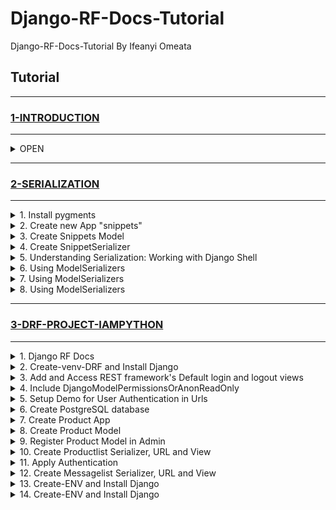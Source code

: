 # Django-RF-Docs-Tutorial

Django-RF-Docs-Tutorial By Ifeanyi Omeata

## Tutorial

---

### [1-INTRODUCTION](#)

---

<details>
  <summary>OPEN</summary>
<hr>

<details>
  <summary>1. Django RF Docs</summary>

### [https://www.django-rest-framework.org/](https://www.django-rest-framework.org/)

</details>

<details>
  <summary>2. Create a virtual environment Venv</summary>

```python
  python -m venv venv
  source venv/bin/activate

  python -m venv venv
  Set-ExecutionPolicy Unrestricted -Scope Process
  source venv\Scripts\activate
```

</details>

<details>
  <summary>3. Install Django and Django REST framework</summary>

```python
  pip install django django-rest-framework django-shortcuts
```

```python
  pip freeze
```

```python
  pip install -r requirements.txt
```

```python
  pip freeze > requirements.txt
```

</details>

<details>
  <summary>4. Set up new project (tutorial) and app (quickstart)</summary>

```python
  django-admin startproject tutorial .
```

```python
  django-admin startapp quickstart
```

</details>

<details>
  <summary>5. Run Migrations</summary>

```python
  python manage.py makemigrations
```

```python
  python manage.py migrate
```

</details>

<details>
  <summary>6. Add Django Rest Framework and App to settings</summary>

[here](https://github.com/iomeata/Django-API-Tutorial-1/commit/388d9ef90e787e6836b472370251500993521611)

```python
INSTALLED_APPS = [
    'django.contrib.admin',
    'django.contrib.auth',
    'django.contrib.contenttypes',
    'django.contrib.sessions',
    'django.contrib.messages',
    'django.contrib.staticfiles',
    'rest_framework',
    'quickstart',
]
```

</details>

<details>
  <summary>7. Create SuperUser</summary>

```python
python manage.py createsuperuser --email admin@example.com --username admin
```

</details>

<details>
  <summary>8. Create HyperlinkedModelSerializer for User and Group</summary>

[here](https://github.com/iomeata/Django-RF-Docs-Tutorial/commit/3705344a5098b551dab1d2586928d71e6783dbae)

```python
from django.contrib.auth.models import User, Group
from rest_framework import serializers


class UserSerializer(serializers.HyperlinkedModelSerializer):
    class Meta:
        model = User
        fields = ['url', 'username', 'email', 'groups']


class GroupSerializer(serializers.HyperlinkedModelSerializer):
    class Meta:
        model = Group
        fields = ['url', 'name']
```

</details>

<details>
  <summary>9. Create Viewsets</summary>

[here](https://github.com/iomeata/Django-RF-Docs-Tutorial/commit/5ddefcfab2af982cc33ed7dabcaf97942bf0d470)

```python
from django.contrib.auth.models import User, Group
from rest_framework import viewsets
from rest_framework import permissions
from .serializers import UserSerializer, GroupSerializer


class UserViewSet(viewsets.ModelViewSet):
    """
    API endpoint that allows users to be viewed or edited.
    """
    queryset = User.objects.all().order_by('-date_joined')
    serializer_class = UserSerializer
    permission_classes = [permissions.IsAuthenticated]


class GroupViewSet(viewsets.ModelViewSet):
    """
    API endpoint that allows groups to be viewed or edited.
    """
    queryset = Group.objects.all()
    serializer_class = GroupSerializer
    permission_classes = [permissions.IsAuthenticated]
```

</details>

<details>
  <summary>10. Create API Urls</summary>

[here](https://github.com/iomeata/Django-RF-Docs-Tutorial/commit/c70bc238d7d8824c56838132a946d84343df848e)

```python
from django.contrib import admin
from django.urls import include, path
from rest_framework import routers
from quickstart import views

router = routers.DefaultRouter()
router.register(r'users', views.UserViewSet)
router.register(r'groups', views.GroupViewSet)

# Wire up our API using automatic URL routing.
# Additionally, we include login URLs for the browsable API.
urlpatterns = [
    path('admin/', admin.site.urls),
    path('', include(router.urls)),
    path('api-auth/', include('rest_framework.urls', namespace='rest_framework'))
]
```

</details>

<details>
  <summary>11. Set Pagination</summary>

[here](https://github.com/iomeata/Django-RF-Docs-Tutorial/commit/c0f58cb7b5ef664fa6ecca9b5dafd21efcf38b48)

```python
REST_FRAMEWORK = {
    'DEFAULT_PAGINATION_CLASS': 'rest_framework.pagination.PageNumberPagination',
    'PAGE_SIZE': 10
}
```

or for a single ModelViewSet:

```python
from rest_framework.pagination import PageNumberPagination

class StandardResultsSetPagination(PageNumberPagination):
    page_size = 100
    page_size_query_param = 'page_size'
    max_page_size = 1000

class FooViewSet(viewsets.ModelViewSet):
    pagination_class = StandardResultsSetPagination
```

</details>

<details>
  <summary>12. Test Endpoints on Browsable API</summary>

```python
python manage.py runserver
```

```python
http://127.0.0.1:8000/groups/
```

![img.png](media/img.png)

```python
http://127.0.0.1:8000/users/
```

![img_1.png](media/img_1.png)

</details>

</details>

---

### [2-SERIALIZATION](#)

---

<details>
  <summary>1. Install pygments</summary>

```python
pip install django
pip install djangorestframework
pip install pygments  # We'll be using this for the code highlighting
```

</details>

<details>
  <summary>2. Create new App "snippets"</summary>

```python
python manage.py startapp snippets
```

```python
INSTALLED_APPS = [
    ...
    'rest_framework',
    'snippets',
]
```

</details>

<details>
  <summary>3. Create Snippets Model</summary>

```python
from django.db import models
from pygments.lexers import get_all_lexers
from pygments.styles import get_all_styles

LEXERS = [item for item in get_all_lexers() if item[1]]
LANGUAGE_CHOICES = sorted([(item[1][0], item[0]) for item in LEXERS])
STYLE_CHOICES = sorted([(item, item) for item in get_all_styles()])


class Snippet(models.Model):
    created = models.DateTimeField(auto_now_add=True)
    title = models.CharField(max_length=100, blank=True, default='')
    code = models.TextField()
    linenos = models.BooleanField(default=False)
    language = models.CharField(choices=LANGUAGE_CHOICES, default='python', max_length=100)
    style = models.CharField(choices=STYLE_CHOICES, default='friendly', max_length=100)

    class Meta:
        ordering = ['created']
```

```python
python manage.py makemigrations snippets
python manage.py migrate snippets
```

</details>

<details>
  <summary>4. Create SnippetSerializer</summary>

```python
from rest_framework import serializers
from snippets.models import Snippet, LANGUAGE_CHOICES, STYLE_CHOICES


class SnippetSerializer(serializers.Serializer):
    id = serializers.IntegerField(read_only=True)
    title = serializers.CharField(required=False, allow_blank=True, max_length=100)
    code = serializers.CharField(style={'base_template': 'textarea.html'})
    linenos = serializers.BooleanField(required=False)
    language = serializers.ChoiceField(choices=LANGUAGE_CHOICES, default='python')
    style = serializers.ChoiceField(choices=STYLE_CHOICES, default='friendly')

    def create(self, validated_data):
        """
        Create and return a new `Snippet` instance, given the validated data.
        """
        return Snippet.objects.create(**validated_data)

    def update(self, instance, validated_data):
        """
        Update and return an existing `Snippet` instance, given the validated data.
        """
        instance.title = validated_data.get('title', instance.title)
        instance.code = validated_data.get('code', instance.code)
        instance.linenos = validated_data.get('linenos', instance.linenos)
        instance.language = validated_data.get('language', instance.language)
        instance.style = validated_data.get('style', instance.style)
        instance.save()
        return instance
```

</details>

<details>
  <summary>5. Understanding Serialization: Working with Django Shell</summary>

```python
python manage.py shell
```

Creating Model Objects

```python
from snippets.models import Snippet
from snippets.serializers import SnippetSerializer
from rest_framework.renderers import JSONRenderer
from rest_framework.parsers import JSONParser

snippet = Snippet(code='foo = "bar"\n')
snippet.save()

snippet = Snippet(code='print("hello, world")\n')
snippet.save()
```

Model Object --> Python Object (Serialization)

```python
serializer = SnippetSerializer(snippet)
serializer.data
```

```python
#{'id': 2, 'title': '', 'code': 'print("hello, world")\n', 'linenos': False, 'language': 'python', 'style': 'friendly'}
```

Python Object --> JSON Object (Serialization) (Render from Python to JSON)

```python
content = JSONRenderer().render(serializer.data)
content
```

```python
#b'{"id":2,"title":"","code":"print(\\"hello, world\\")\\n","linenos":false,"language":"python","style":"friendly"}'
```

JSON Object --> Python Object (Deserialization) (Parse from JSON to Python)

```python
import io

stream = io.BytesIO(content)
data = JSONParser().parse(stream)
data
```

```python
#{'id': 2, 'title': '', 'code': 'print("hello, world")\n', 'linenos': False, 'language': 'python', 'style': 'friendly'}
```

Python Object --> Model Object (Deserialization)

```python
serializer = SnippetSerializer(data=data)
serializer.is_valid()
# True
serializer.validated_data
# OrderedDict([('title', ''), ('code', 'print("hello, world")\n'), ('linenos', False), ('language', 'python'), ('style', 'friendly')])
serializer.save()
# <Snippet: Snippet object>
```

Serializing Querysets

```python
serializer = SnippetSerializer(Snippet.objects.all(), many=True)
serializer.data
```

```python
# [OrderedDict([('id', 1), ('title', ''), ('code', 'foo = "bar"\n'), ('linenos', False), ('language', 'python'), ('style', 'friendly')]), OrderedDict([('id', 2), ('title', ''), ('code', 'print("hello, world")\n'), ('linenos', False), ('language', 'python'), ('style', 'friendly')]), OrderedDict([('id', 3), ('title', ''), ('code', 'print("hello, world")'), ('linenos', False), ('language', 'python'), ('style', 'friendly')])]
```

</details>

<details>
  <summary>6. Using ModelSerializers</summary>

```python
class SnippetSerializer(serializers.ModelSerializer):
    class Meta:
        model = Snippet
        fields = ['id', 'title', 'code', 'linenos', 'language', 'style']
```

Viewing Serializer Instance

```python
python manage.py shell
```

```python
from snippets.serializers import SnippetSerializer
serializer = SnippetSerializer()
print(repr(serializer))
```

```python
# SnippetSerializer():
#    id = IntegerField(label='ID', read_only=True)
#    title = CharField(allow_blank=True, max_length=100, required=False)
#    code = CharField(style={'base_template': 'textarea.html'})
#    linenos = BooleanField(required=False)
#    language = ChoiceField(choices=[('Clipper', 'FoxPro'), ('Cucumber', 'Gherkin'), ('RobotFramework', 'RobotFramework'), ('abap', 'ABAP'), ('ada', 'Ada')...
#    style = ChoiceField(choices=[('autumn', 'autumn'), ('borland', 'borland'), ('bw', 'bw'), ('colorful', 'colorful')...
```

</details>

<details>
  <summary>7. Using ModelSerializers</summary>

```python
python manage.py makemigrations snippets
python manage.py migrate snippets
```

</details>

<details>
  <summary>8. Using ModelSerializers</summary>

```python
python manage.py makemigrations snippets
python manage.py migrate snippets
```

</details>

---

### [3-DRF-PROJECT-IAMPYTHON](#)

---

<details>
  <summary>1. Django RF Docs</summary>

```python
https://www.django-rest-framework.org/
```

</details>

<details>
  <summary>2. Create-venv-DRF and Install Django</summary>

```python
python -m venv venv-DRF
source venv/bin/activate
```

```python
pip install django django-rest-framework django-shortcuts
```

</details>

<details>
  <summary>3. Add and Access REST framework's Default login and logout views</summary>

```python
INSTALLED_APPS = [
    ...
    'rest_framework',
]
```

```python
urlpatterns = [
    ...
    path('api-auth/', include('rest_framework.urls'))
]
```

```python
python manage.py createsuperuser
```

```python
http://127.0.0.1:8000/api-auth/login/
```

![image3](/media/image3.png)

</details>

<details>
  <summary>4. Include DjangoModelPermissionsOrAnonReadOnly</summary>

```python
REST_FRAMEWORK = {
    # Use Django's standard `django.contrib.auth` permissions,
    # or allow read-only access for unauthenticated users.
    'DEFAULT_PERMISSION_CLASSES': [
        'rest_framework.permissions.DjangoModelPermissionsOrAnonReadOnly'
    ]
}
```

</details>

<details>
  <summary>5. Setup Demo for User Authentication in Urls</summary>

```python
from django.urls import path, include
from django.contrib import admin
from django.contrib.auth.models import User
from rest_framework import routers, serializers, viewsets

# Serializers define the API representation.
class UserSerializer(serializers.HyperlinkedModelSerializer):
    class Meta:
        model = User
        fields = ['url', 'username', 'email', 'is_staff']

# ViewSets define the view behavior.
class UserViewSet(viewsets.ModelViewSet):
    queryset = User.objects.all()
    serializer_class = UserSerializer

# Routers provide an easy way of automatically determining the URL conf.
router = routers.DefaultRouter()
router.register(r'users', UserViewSet)

# Wire up our API using automatic URL routing.
# Additionally, we include login URLs for the browsable API.
urlpatterns = [
    path('admin/', admin.site.urls),
    path('', include(router.urls)),
    path('api-auth/', include('rest_framework.urls', namespace='rest_framework'))
]
```

```python
http://127.0.0.1:8000/
```

```python
http://127.0.0.1:8000/users/
```

```python
http://127.0.0.1:8000/users/1/
```

</details>

<details>
  <summary>6. Create PostgreSQL database</summary>

```python
# ubuntu command to access the postgres terminal
psql -d template1
# create postgres database
CREATE DATABASE mbd;
psql -h localhost
# create postgres database user
CREATE USER mcommerce WITH PASSWORD '123456';
# set user encoding to utf8
ALTER ROLE mcommerce SET client_encoding TO 'utf8';
# set user default_transaction_isolation
ALTER ROLE mcommerce SET default_transaction_isolation TO 'read committed';
# set user timezone
ALTER ROLE mcommerce SET timezone TO 'Africa/Lagos';
# for full text search - evaluate the similarity of two strings by the number of “trigrams” they share.
CREATE EXTENSION pg_trgm;
# search without worrying about accented characters, useful in different languages
CREATE EXTENSION unaccent;
# grant full access to the database
GRANT ALL PRIVILEGES ON DATABASE mbd TO mcommerce;
```

```python
pip install psycopg2
```

```python
ALLOWED_HOSTS = ['.example.com','127.0.0.1', 'localhost']
```

```python
DATABASES = {
    'default': {
        'ENGINE': 'django.db.backends.postgresql_psycopg2',
        'NAME': 'mdb',
        'USER': 'mcommerce',
        'PASSWORD': '123456',
        'HOST': 'localhost',
        'PORT': '5432',
    }
}
```

```python
python manage.py makemigrations
```

```python
python manage.py migrate
```

```python
python manage.py runserver
```

</details>

<details>
  <summary>7. Create Product App</summary>

```python
python manage.py startapp product
```

```python
INSTALLED_APPS = [
    ---
    'rest_framework',
    'product',
]
```

</details>

<details>
  <summary>8. Create Product Model</summary>

```python
from django.db import models


class Product(models.Model):
    product_id = models.PositiveIntegerField(primary_key=True)
    name = models.CharField(max_length=100)
    cost = models.DecimalField(max_digits=6, decimal_places=2)
    date = models.DateField()
    description = models.TextField()
    created_at = models.DateTimeField(auto_now_add=True)
    updated_at = models.DateTimeField(auto_now=True)

    def __str__(self):
        return self.name
```

```python
python manage.py makemigrations
```

```python
python manage.py migrate
```

</details>

<details>
  <summary>9. Register Product Model in Admin</summary>

```python
from django.contrib import admin
from .models import Product


admin.site.register(Product)
```

```python
python manage.py runserver
```

</details>

<details>
  <summary>10. Create Productlist Serializer, URL and View</summary>

Type of Serializers

```python
- Simple Serializers
- Model Serializers
- HyperlinkedModel Serializers
- List Serializers
- Base Serializers
```

Serializer

```python
from rest_framework import serializers
from .models import Product


class ProductSerializer(serializers.ModelSerializer):

    class Meta:
        model = Product
        fields = '__all__'
```

View

```python
from django.shortcuts import render
from .models import Product
from .serializers import ProductSerializer
from rest_framework.response import Response
#from rest_framework.views import APIView
from rest_framework.decorators import api_view


@api_view(['GET', 'POST'])
def list_products(request):
    queryset = Product.objects.all()
    serializer = ProductSerializer(queryset, many=True)
    context = {
        'data': serializer.data
    }
    return Response(context)
```

tutorial/urls.py

```python
urlpatterns = [
    path('admin/', admin.site.urls),
    path('api-auth/', include('rest_framework.urls', namespace='rest_framework')),
    path('products/', include('product.urls')),
]
```

product/urls.py

```python
from django.urls import path
from . import views


urlpatterns = [
    path('productlist/', views.list_products, name='list-products'),
]
```

```python
python manage.py runserver
```

```python
http://127.0.0.1:8000/products/productlist/
```

</details>

<details>
  <summary>11. Apply Authentication</summary>

```python
from .serializers import ProductSerializer
from rest_framework.response import Response
#from rest_framework.views import APIView
from rest_framework.decorators import api_view
from rest_framework.decorators import api_view, permission_classes
from rest_framework.permissions import IsAuthenticated


@api_view(['GET', 'POST'])
@permission_classes((IsAuthenticated,))
def list_products(request):
    queryset = Product.objects.all()
    serializer = ProductSerializer(queryset, many=True)
    context = {
        'data': serializer.data
    }
    return Response(context)
```

</details>

<details>
  <summary>12. Create Messagelist Serializer, URL and View</summary>

```python
from rest_framework import serializers
from .models import Product


class ProductSerializer(serializers.ModelSerializer):
    class Meta:
        model = Product
        fields = '__all__'

class MessageSerializer(serializers.Serializer):
    email = serializers.EmailField()
    content = serializers.CharField(max_length=200)
    created_at = serializers.DateTimeField()
    updated_at = serializers.DateTimeField()
```

```python
from django.urls import path
from . import views

urlpatterns = [
    path('productlist/', views.list_products, name='list-products'),
    path('messagelist/', views.list_messages, name='list-messages'),
]
```

```python
from django.shortcuts import render
from .models import Product
from .serializers import ProductSerializer
from .serializers import ProductSerializer, MessageSerializer
from rest_framework.response import Response
#from rest_framework.views import APIView
from rest_framework.decorators import api_view, permission_classes
from rest_framework.permissions import IsAuthenticated
from datetime import datetime


class Message():
    def __init__(self, email, content, created_at=None, updated_at=None):
        self.email = email
        self.content = content
        self.created_at = created_at or datetime.now()
        self.updated_at = updated_at or datetime.now()


@api_view(['GET', 'POST'])
@permission_classes((IsAuthenticated,))
def list_products(request):
    queryset = Product.objects.all()
    serializer = ProductSerializer(queryset, many=True)
    context = {
        'data': serializer.data
    }
    return Response(context)

@api_view(['GET', 'POST'])
def list_messages(request):
    message_obj = Message('customer@gmail.com', 'Hello People!')
    serializer = MessageSerializer(message_obj)
    context = {
        'data': serializer.data
    }
    return Response(context)
```

</details>

<details>
  <summary>13. Create-ENV and Install Django</summary>

```python
https://www.django-rest-framework.org/
```

</details>

<details>
  <summary>14. Create-ENV and Install Django</summary>

```python
https://www.django-rest-framework.org/
```

</details>
